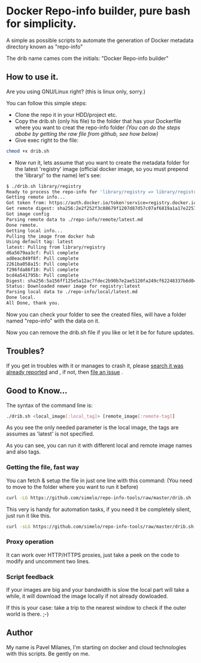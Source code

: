 # Docker Repo-info builder, pure bash for simplicity.

A simple as possible scripts to automate the generation of Docker metadata directory known as "repo-info"

The drib name cames com the initials: "Docker Repo-info builder"

## How to use it.

Are you using GNU/Linux right? (this is linux only, sorry.)

You can follow this simple steps:
* Clone the repo it in your HDD/project etc.
* Copy the drib.sh (only his file) to the folder that has your Dockerfile where you want to creat the repo-info folder _(You can do the steps abobe by getting the raw file from github, see how below)_
* Give exec right to the file:

```sh
chmod +x drib.sh
```

* Now run it, lets assume that you want to create the metadata folder for the latest 'registry' image (official docker image, so you must prepend the 'library/' to the name) let's see:

```sh
$ ./drib.sh library/registry
Ready to process the repo-info for 'library/registry => library/registry'.
Getting remote info...
Got token from: https://auth.docker.io/token?service=registry.docker.io&scope=repository:library/registry:pull
Get remote digest: sha256:2e2f252f3c88679f1207d87d57c07af6819a1a17e22573bcef32804122d2f305
Got image config
Parsing remote data to ./repo-info/remote/latest.md
Done remote.
Getting local info...
Pulling the image from docker hub
Using default tag: latest
latest: Pulling from library/registry
d6a5679aa3cf: Pull complete 
ad0eac849f8f: Pull complete 
2261ba058a15: Pull complete 
f296fda86f10: Pull complete 
bcd4a541795b: Pull complete 
Digest: sha256:5a156ff125e5a12ac7fdec2b90b7e2ae5120fa249cf62248337b6d04abc574c8
Status: Downloaded newer image for registry:latest
Parsing local data to ./repo-info/local/latest.md
Done local.
All Done, thank you.
```

Now you can check your folder to see the created files, will have a folder named "repo-info" with the data on it. 

Now you can remove the drib.sh file if you like or let it be for future updates.

## Troubles?

If you get in troubles with it or manages to crash it, please [search it was already reported](https://github.com/simelo/repo-info-tools/issues) and , if not, then [file an issue](https://github.com/simelo/repo-info-tools/issues/new) .

## Good to Know...

The syntax of the command line is:

```sh
./drib.sh <local_image[:local_tag]> [remote_image[:remote-tag]]
```

As you see the only needed parameter is the local image, the tags are assumes as 'latest' is not specified.

As you can see, you can run it with different local and remote image names and also tags.

### Getting the file, fast way

You can fetch & setup the file in just one line with this command: (You need to move to the folder where you want to run it before)

```sh
curl -LG https://github.com/simelo/repo-info-tools/raw/master/drib.sh -o drib.sh && chmod +x drib.sh
```

This very is handy for automation tasks, if you need it be completely silent, just run it like this.

```sh
curl -sLG https://github.com/simelo/repo-info-tools/raw/master/drib.sh -o drib.sh && chmod +x drib.sh
```

### Proxy operation

It can work over HTTP/HTTPS proxies, just take a peek on the code to modify and uncomment two lines.

### Script feedback

If your images are big and your bandwidth is slow the local part will take a while, it will download the image locally if not already dowloaded.

If this is your case: take a trip to the nearest window to check if the outer world is there. ;-)

## Author

My name is Pavel Milanes, I'm starting on docker and cloud technologies with this scripts. Be gently on me.
